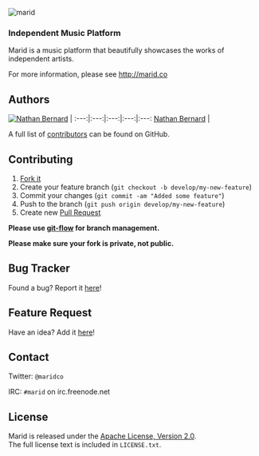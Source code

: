 ![marid](https://cloud.githubusercontent.com/assets/5732914/4931337/f997fd4a-6576-11e4-98cb-479a568233b5.png)

### Independent Music Platform

Marid is a music platform that beautifully showcases the works of independent artists.

For more information, please see http://marid.co

## Authors

[![Nathan Bernard](https://s.gravatar.com/avatar/764276fb0de2fba228d1a906efdcae45?s=117)](https://github.com/nb333) | 
:---:|:---:|:---:|:---:|:---:
[Nathan Bernard](https://github.com/nb333) | 

A full list of [contributors](https://github.com/maridco/marid-frontend/graphs/contributors) can be found on GitHub.

## Contributing

1. [Fork it](https://help.github.com/articles/fork-a-repo)
2. Create your feature branch (`git checkout -b develop/my-new-feature`)
3. Commit your changes (`git commit -am "Added some feature"`)
4. Push to the branch (`git push origin develop/my-new-feature`)
5. Create new [Pull Request](https://help.github.com/articles/using-pull-requests)

**Please use [git-flow](https://github.com/nvie/gitflow) for branch management.**

**Please make sure your fork is private, not public.**

## Bug Tracker

Found a bug? Report it [here](https://github.com/maridco/marid-frontend/issues/)!

## Feature Request

Have an idea? Add it [here](https://github.com/maridco/marid-frontend/issues/)!

## Contact

Twitter: `@maridco`

IRC: `#marid` on irc.freenode.net

## License

Marid is released under the [Apache License, Version 2.0](http://www.apache.org/licenses/LICENSE-2.0). <br/>
The full license text is included in `LICENSE.txt`.
